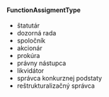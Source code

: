 #### FunctionAssigmentType
- štatutár
- dozorná rada
- spoločník
- akcionár 
- prokúra
- právny nástupca
- likvidátor
- správca konkurznej podstaty
- reštrukturalizačný správca